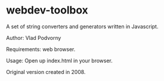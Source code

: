 webdev-toolbox
==============

A set of string converters and generators written in Javascript.

Author: Vlad Podvorny

Requirements: web browser.

Usage: Open up index.html in your browser.

Original version created in 2008.
